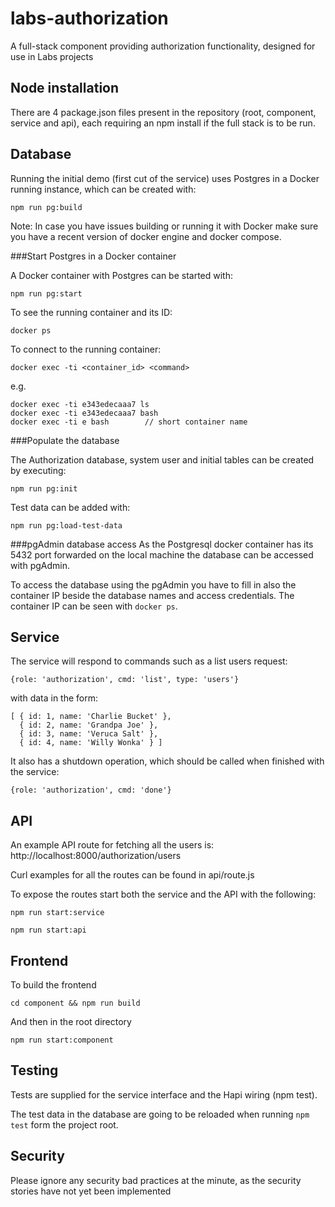 # labs-authorization

A full-stack component providing authorization functionality, designed for use in Labs projects

## Node installation

There are 4 package.json files present in the repository (root, component, service and api), each requiring an npm install if the full stack is to be run.

## Database

Running the initial demo (first cut of the service) uses Postgres in a Docker running instance, which can be created with:

```
npm run pg:build
```

Note: In case you have issues building or running it with Docker make sure you have a recent version of docker engine and docker compose.

###Start Postgres in a Docker container

A Docker container with Postgres can be started with:
```
npm run pg:start
```

To see the running container and its ID:
```
docker ps
```

To connect to the running container:
```
docker exec -ti <container_id> <command>
```
e.g.
```
docker exec -ti e343edecaaa7 ls
docker exec -ti e343edecaaa7 bash
docker exec -ti e bash        // short container name
```

###Populate the database

The Authorization database, system user and initial tables
can be created by executing:

```
npm run pg:init
```

Test data can be added with:
```
npm run pg:load-test-data
```

###pgAdmin database access
As the Postgresql docker container has its 5432 port forwarded on the local machine the database can be accessed with pgAdmin.

To access the database using the pgAdmin you have to fill in also the container IP beside the database names and access credentials. The container IP can be seen with `docker ps`.


## Service

The service will respond to commands such as a list users request:

    {role: 'authorization', cmd: 'list', type: 'users'}

with data in the form:

    [ { id: 1, name: 'Charlie Bucket' },
      { id: 2, name: 'Grandpa Joe' },
      { id: 3, name: 'Veruca Salt' },
      { id: 4, name: 'Willy Wonka' } ]

It also has a shutdown operation, which should be called when finished with the
service:

    {role: 'authorization', cmd: 'done'}

## API

An example API route for fetching all the users is: http://localhost:8000/authorization/users

Curl examples for all the routes can be found in api/route.js

To expose the routes start both the service and the API with the following:

    npm run start:service

    npm run start:api

## Frontend

To build the frontend

    cd component && npm run build

And then in the root directory

    npm run start:component

## Testing

Tests are supplied for the service interface and the Hapi wiring (npm test).

The test data in the database are going to be reloaded when running `npm test` form the project root.

## Security

Please ignore any security bad practices at the minute, as the security stories have not yet been implemented
